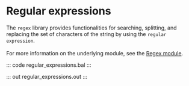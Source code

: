 # Regular expressions

The `regex` library provides functionalities for searching, splitting, and replacing
the set of characters of the string by using the `regular expression`.<br/><br/>
For more information on the underlying module,
see the [Regex module](https://lib.ballerina.io/ballerina/regex/latest/).

::: code regular_expressions.bal :::

::: out regular_expressions.out :::